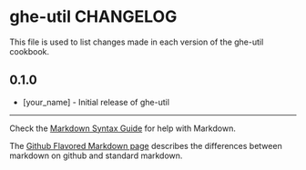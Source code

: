 ghe-util CHANGELOG
==================

This file is used to list changes made in each version of the ghe-util cookbook.

0.1.0
-----
- [your_name] - Initial release of ghe-util

- - -
Check the [Markdown Syntax Guide](http://daringfireball.net/projects/markdown/syntax) for help with Markdown.

The [Github Flavored Markdown page](http://github.github.com/github-flavored-markdown/) describes the differences between markdown on github and standard markdown.

